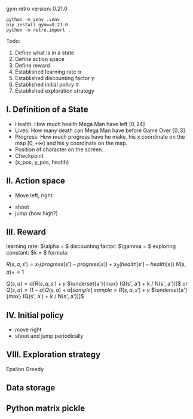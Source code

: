 gym retro version: 0.21.0

```
python -m venv .venv
pip install gym==0.21.0
python -m retro.import .
```

Todo:
1. Define what is in a state
2. Define action space
3. Define reward 
4. Established learning rate $\alpha$
5. Established discounting factor $\gamma$ 
6. Established initial policy $\pi$ 
7. Established exploration strategy

<h2> I. Definition of a State</h2>

- Health: How much health Mega Man have left $[0, 24]$  
- Lives: How many death can Mega Man have before Game Over $[0, 3]$
- Progress: How much progress have he make, his x coordinate on the map $[0, +\infty]$ and his y coordinate on the map.
- Position of character on the screen.
- Checkpoint
- (x_pos, y_pos, health)
<h2> II. Action space</h2>

- Move left, right.
<!-- - Climb up, down at ladder -->
- shoot
- jump (how high?)

<h2> III. Reward</h2>

learning rate: $\alpha = $
discounting factor: $\gamma = $
exploring constant: $k = $
formula: 

$R(s, a, s') = x_1(progress[s'] - progress[s]) + x_3(health[s'] - health[s])$
$N(s, a) += 1$

$Q(s, a) = \alpha[R(s, a, s') + \gamma$ $\underset{a'}{max} (Q(s', a') + k / N(s', a'))]$
or 
$Q(s, a) = (1 - \alpha)Q(s, a) + \alpha [sample]$
$sample = R(s, a, s') + \gamma$ $\underset{a'}{max} (Q(s', a') + k / N(s', a'))]$ 


<h2> IV. Initial policy </h2>

- move right
- shoot and jump periodically

<h2> VIII. Exploration strategy </h2>

Epsilon Greedy

<h2> Data storage <h2> 

Python matrix pickle

